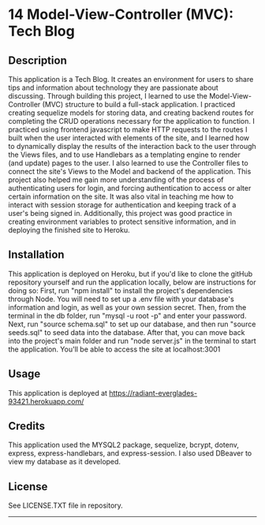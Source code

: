 # 14 Model-View-Controller (MVC): Tech Blog


## Description

This application is a Tech Blog.  It creates an environment for users to share tips and information about technology they are passionate about discussing.  Through building this project, I learned to use the Model-View-Controller (MVC) structure to build a full-stack application.  I practiced creating sequelize models for storing data, and creating backend routes for completing the CRUD operations necessary for the application to function.  I practiced using frontend javascript to make HTTP requests to the routes I built when the user interacted with elements of the site, and I learned how to dynamically display the results of the interaction back to the user through the Views files, and to use Handlebars as a templating engine to render (and update) pages to the user.  I also learned to use the Controller files to connect the site's Views to the Model and backend of the application.  This project also helped me gain more understanding of the process of authenticating users for login, and forcing authentication to access or alter certain information on the site.  It was also vital in teaching me how to interact with session storage for authentication and keeping track of a user's being signed in.  Additionally, this project was good practice in creating environment variables to protect sensitive information, and in deploying the finished site to Heroku.
## Installation

This application is deployed on Heroku, but if you'd like to clone the gitHub repository yourself and run the application locally, below are instructions for doing so:
First, run "npm install" to install the project's dependencies through Node.
You will need to set up a .env file with your database's information and login, as well as your own session secret.
Then, from the terminal in the db folder, run "mysql -u root -p" and enter your password.
Next, run "source schema.sql" to set up our database, and then run "source seeds.sql" to seed data into the database.
After that, you can move back into the project's main folder and run "node server.js" in the terminal to start the application.  You'll be able to access the site at localhost:3001

## Usage

This application is deployed at https://radiant-everglades-93421.herokuapp.com/ 

## Credits

This application used the MYSQL2 package, sequelize, bcrypt, dotenv, express, express-handlebars, and express-session.  I also used DBeaver to view my database as it developed.

## License

See LICENSE.TXT file in repository.

---


